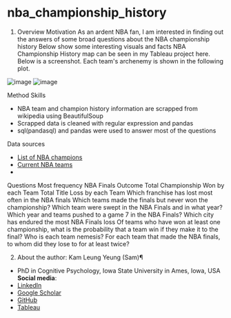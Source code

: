 # nba_championship_history

1. Overview
Motivation
As an ardent NBA fan, I am interested in finding out the answers of some broad questions about the NBA championship history
Below show some interesting visuals and facts
NBA Championship History map can be seen in my Tableau project here. Below is a screenshot.
Each team's archenemy is shown in the following plot.

![image](https://user-images.githubusercontent.com/58142773/140462971-d90244e7-9e15-4b47-8d0c-c7b60ec7268a.png)
![image](https://user-images.githubusercontent.com/58142773/140462989-2d18449b-9afd-4aff-836a-bc328c1e28dd.png)


Method
Skills
- NBA team and champion history information are scrapped from wikipedia using BeautifulSoup
- Scrapped data is cleaned with regular expression and pandas
- sql(pandasql) and pandas were used to answer most of the questions

Data sources
- [List of NBA champions](https://en.wikipedia.org/wiki/List_of_NBA_champions)
- [Current NBA teams](https://en.wikipedia.org/wiki/National_Basketball_Association#Teams)
- 
Questions
Most frequency NBA Finals Outcome
Total Championship Won by each Team
Total Title Loss by each Team
Which franchise has lost most often in the NBA finals
Which teams made the finals but never won the championship?
Which team were swept in the NBA Finals and in what year?
Which year and teams pushed to a game 7 in the NBA Finals?
Which city has endured the most NBA Finals loss
Of teams who have won at least one championship, what is the probability that a team win if they make it to the final?
Who is each team nemesis? For each team that made the NBA finals, to whom did they lose to for at least twice?

2. About the author: Kam Leung Yeung (Sam)¶
* PhD in Cognitive Psychology, Iowa State University in Ames, Iowa, USA
**Social media**:
* [LinkedIn](https://www.linkedin.com/in/kamleungyeung/)
* [Google Scholar](https://scholar.google.com/citations?user=OwUmaN8AAAAJ)
* [GitHub](https://github.com/k-l-yeung)
* [Tableau](https://public.tableau.com/app/profile/kam.leung.yeung#!/)
